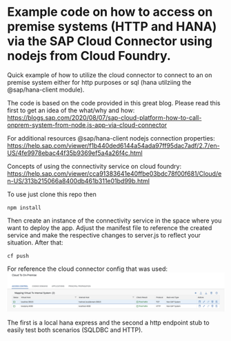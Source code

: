 # Example code on how to access on premise systems (HTTP and HANA) via the SAP Cloud Connector using nodejs from Cloud Foundry.
Quick example of how to utilize the cloud connector to connect to an on premise system either for http purposes or sql (hana utilziing the @sap/hana-client module).

The code is based on the code provided in this great blog. Please read this first to get an idea of the what/why and how:
https://blogs.sap.com/2020/08/07/sap-cloud-platform-how-to-call-onprem-system-from-node.js-app-via-cloud-connector

For additional resources 
@sap/hana-client nodejs connection properties:
https://help.sap.com/viewer/f1b440ded6144a54ada97ff95dac7adf/2.7/en-US/4fe9978ebac44f35b9369ef5a4a26f4c.html

Concepts of using the connectivity service on cloud foundry:
https://help.sap.com/viewer/cca91383641e40ffbe03bdc78f00f681/Cloud/en-US/313b215066a8400db461b311e01bd99b.html

To use just clone this repo then 
```
npm install
```
Then create an instance of the connectivity service in the space where you want to deploy the app. Adjust the manifest file to reference the created service and make the respective changes to server.js to reflect your situation. After that:
```
cf push 
```

For reference the cloud connector config that was used:
![SAP Cloud Connector Example Config](./images/scc_config.png)

The first is a local hana express and the second a http endpoint stub to easily test both scenarios (SQLDBC and HTTP). 
